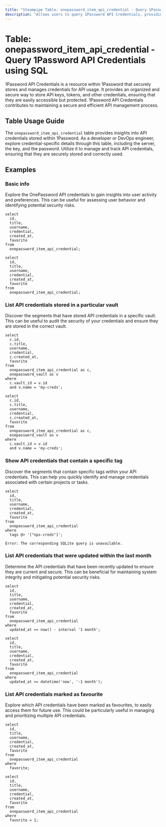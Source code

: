 ```yaml
---
title: "Steampipe Table: onepassword_item_api_credential - Query 1Password API Credentials using SQL"
description: "Allows users to query 1Password API Credentials, providing detailed information about the API credentials stored in the 1Password vault."
---
```


# Table: onepassword_item_api_credential - Query 1Password API Credentials using SQL

1Password API Credentials is a resource within 1Password that securely stores and manages credentials for API usage. It provides an organized and secure way to store API keys, tokens, and other credentials, ensuring that they are easily accessible but protected. 1Password API Credentials contributes to maintaining a secure and efficient API management process.

## Table Usage Guide

The `onepassword_item_api_credential` table provides insights into API credentials stored within 1Password. As a developer or DevOps engineer, explore credential-specific details through this table, including the server, the key, and the password. Utilize it to manage and track API credentials, ensuring that they are securely stored and correctly used.

## Examples

### Basic info
Explore the OnePassword API credentials to gain insights into user activity and preferences. This can be useful for assessing user behavior and identifying potential security risks.

```sql+postgres
select
  id,
  title,
  username,
  credential,
  created_at,
  favorite
from
  onepassword_item_api_credential;
```

```sql+sqlite
select
  id,
  title,
  username,
  credential,
  created_at,
  favorite
from
  onepassword_item_api_credential;
```

### List API credentials stored in a particular vault
Discover the segments that have stored API credentials in a specific vault. This can be useful to audit the security of your credentials and ensure they are stored in the correct vault.

```sql+postgres
select
  c.id,
  c.title,
  username,
  credential,
  c.created_at,
  favorite
from
  onepassword_item_api_credential as c,
  onepassword_vault as v
where
  c.vault_id = v.id
  and v.name = 'my-creds';
```

```sql+sqlite
select
  c.id,
  c.title,
  username,
  credential,
  c.created_at,
  favorite
from
  onepassword_item_api_credential as c,
  onepassword_vault as v
where
  c.vault_id = v.id
  and v.name = 'my-creds';
```

### Show API credentials that contain a specific tag
Discover the segments that contain specific tags within your API credentials. This can help you quickly identify and manage credentials associated with certain projects or tasks.

```sql+postgres
select
  id,
  title,
  username,
  credential,
  created_at,
  favorite
from
  onepassword_item_api_credential
where
  tags @> '["nps-creds"]';
```

```sql+sqlite
Error: The corresponding SQLite query is unavailable.
```

### List API credentials that were updated within the last month
Determine the API credentials that have been recently updated to ensure they are current and secure. This can be beneficial for maintaining system integrity and mitigating potential security risks.

```sql+postgres
select
  id,
  title,
  username,
  credential,
  created_at,
  favorite
from
  onepassword_item_api_credential
where
  updated_at >= now() - interval '1 month';
```

```sql+sqlite
select
  id,
  title,
  username,
  credential,
  created_at,
  favorite
from
  onepassword_item_api_credential
where
  updated_at >= datetime('now', '-1 month');
```

### List API credentials marked as favourite
Explore which API credentials have been marked as favourites, to easily access them for future use. This could be particularly useful in managing and prioritizing multiple API credentials.

```sql+postgres
select
  id,
  title,
  username,
  credential,
  created_at,
  favorite
from
  onepassword_item_api_credential
where
  favorite;
```

```sql+sqlite
select
  id,
  title,
  username,
  credential,
  created_at,
  favorite
from
  onepassword_item_api_credential
where
  favorite = 1;
```
